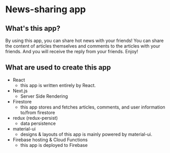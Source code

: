 # News-sharing app
## What's this app?
By using this app, you can share hot news with your friends!
You can share the content of articles themselves and comments to the articles with your friends.
And you will receive the reply from your friends. Enjoy!

## What are used to create this app
- React
    - this app is written entirely by React.
- Next.js
    - Server Side Rendering
- Firestore
    - this app stores and fetches articles, comments, and user information to/from firestore
- redux (redux-persist)
    - data persistence
- material-ui
    - designs & layouts of this app is mainly powered by material-ui.
- Firebase hosting & Cloud Functions
    - this app is deployed to Firebase